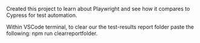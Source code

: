 Created this project to learn about Playwright and see how it compares to Cypress for test automation.

Within VSCode terminal, to clear our the test-results report folder paste the following: npm run clearreportfolder.
